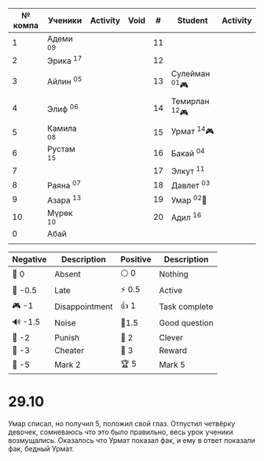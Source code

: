
| № компа | Ученики              | Activity | Void | #   | Student                  | Activity |
| ------- | -------------------- | -------- | ---- | --- | ------------------------ | -------- |
| 1       | Адеми <sup>09</sup>  |          |      | 11  |                          |          |
| 2       | Эрика <sup>17</sup>  |          |      | 12  |                          |          |
| 3       | Айлин <sup>05</sup>  |          |      | 13  | Сулейман <sup>01</sup>🎮 |          |
| 4       | Элиф <sup>06</sup>   |          |      | 14  | Темирлан <sup>12</sup>🎮 |          |
| 5       | Камила <sup>08</sup> |          |      | 15  | Урмат  <sup>14</sup>🎮   |          |
| 6       | Рустам <sup>15</sup> |          |      | 16  | Бакай <sup>04</sup>      |          |
| 7       |                      |          |      | 17  | Элкут <sup>11</sup>      |          |
| 8       | Раяна <sup>07</sup>  |          |      | 18  | Давлет <sup>03</sup>     |          |
| 9       | Азара <sup>13</sup>  |          |      | 19  | Умар <sup>02</sup>👺     |          |
| 10      | Мүрөк <sup>10</sup>  |          |      | 20  | Адил <sup>16</sup>       |          |
| 0       | Абай                 |          |      |     |                          |          |
|         |                      |          |      |     |                          |          |

| Negative | Description    | Positive | Description   |
| -------- | -------------- | -------- | ------------- |
| 👻 0     | Absent         | ⚪ 0      | Nothing       |
| 🔔 -0.5  | Late           | ⚡ 0.5    | Active        |
| 🎮 -1    | Disappointment | 👍 1     | Task complete |
| 🔊 -1.5  | Noise          | 🧐1.5    | Good question |
| 👺 -2    | Punish         | 🔑 2     | Clever        |
| 🐒 -3    | Cheater        | 🏅️ 3    | Reward        |
| 🏴 -5    | Mark 2         | 🏆 5     | Mark 5        |

# 29.10

Умар списал, но получил 5, положил свой глаз.
Отпустил четвёрку девочек, сомневаюсь что это было правильно, весь урок ученики возмущались. Оказалось что Урмат показал фак, и ему в ответ показали фак, бедный Урмат. 